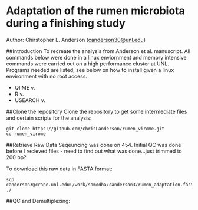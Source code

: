 Adaptation of the rumen microbiota during a finishing study
===============
Author: Chirstopher L. Anderson (canderson30@unl.edu)

##Introduction
To recreate the analysis from Anderson et al. manuscript.  All commands below were done in a linux enviornment and memory intensive commands were carried out on a high performance cluster at UNL. Programs needed are listed, see below on how to install given a linux environment with no root access.

- QIIME v.
- R v.
- USEARCH v.

##Clone the repository
Clone the repository to get some intermediate files and certain scripts for the analysis:


    git clone https://github.com/chrisLanderson/rumen_virome.git
    cd rumen_virome

##Retrieve Raw Data
Seqeuncing was done on 454.  Initial QC was done before I recieved files - need to find out what was done...just trimmed to 200 bp?

To download this raw data in FASTA format:

    scp canderson3@crane.unl.edu:/work/samodha/canderson3/rumen_adaptation.fasta ./

##QC and Demultiplexing:




